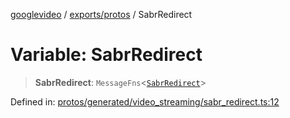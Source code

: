 [googlevideo](../../../README.md) / [exports/protos](../README.md) / SabrRedirect

# Variable: SabrRedirect

> **SabrRedirect**: `MessageFns`\<[`SabrRedirect`](../interfaces/SabrRedirect.md)\>

Defined in: [protos/generated/video\_streaming/sabr\_redirect.ts:12](https://github.com/LuanRT/googlevideo/blob/5b84100979befab767d819a9606dde964d469341/protos/generated/video_streaming/sabr_redirect.ts#L12)
